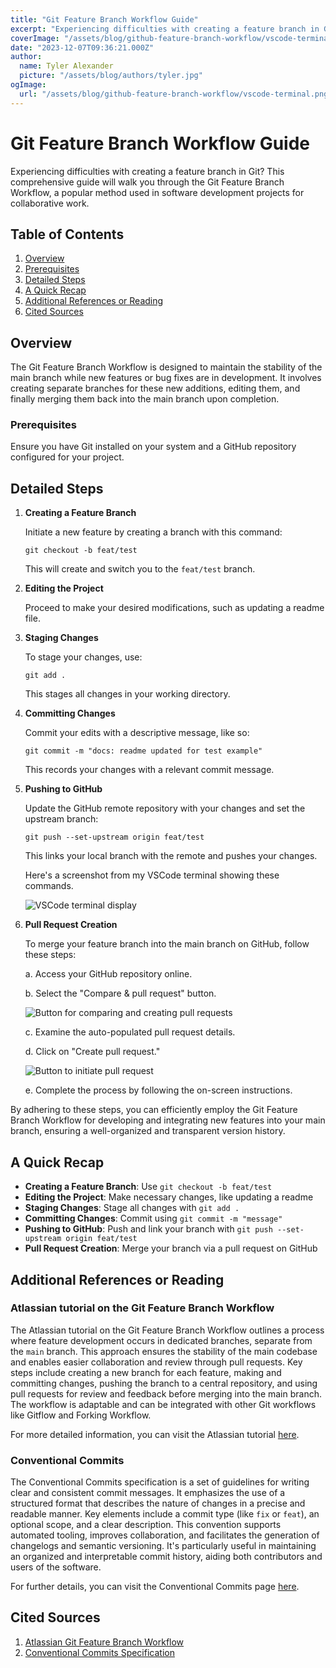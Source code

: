 ```yaml
---
title: "Git Feature Branch Workflow Guide"
excerpt: "Experiencing difficulties with creating a feature branch in Git? This comprehensive guide will walk you through the Git Feature Branch Workflow, a popular method used in software development projects for collaborative work."
coverImage: "/assets/blog/github-feature-branch-workflow/vscode-terminal.png"
date: "2023-12-07T09:36:21.000Z"
author:
  name: Tyler Alexander
  picture: "/assets/blog/authors/tyler.jpg"
ogImage:
  url: "/assets/blog/github-feature-branch-workflow/vscode-terminal.png"
---
```


# Git Feature Branch Workflow Guide

Experiencing difficulties with creating a feature branch in Git? This comprehensive guide will walk you through the Git Feature Branch Workflow, a popular method used in software development projects for collaborative work.

## Table of Contents
1. [Overview](#overview)
2. [Prerequisites](#prerequisites)
3. [Detailed Steps](#detailed-steps)
4. [A Quick Recap](#a-quick-recap)
5. [Additional References or Reading](#additional-references-or-reading)
6. [Cited Sources](#cited-sources)

## Overview

The Git Feature Branch Workflow is designed to maintain the stability of the main branch while new features or bug fixes are in development. It involves creating separate branches for these new additions, editing them, and finally merging them back into the main branch upon completion.

### Prerequisites

Ensure you have Git installed on your system and a GitHub repository configured for your project.

## Detailed Steps

1. **Creating a Feature Branch**

   Initiate a new feature by creating a branch with this command:

   ```shell
   git checkout -b feat/test
   ```

   This will create and switch you to the `feat/test` branch.

2. **Editing the Project**

   Proceed to make your desired modifications, such as updating a readme file.

3. **Staging Changes**

   To stage your changes, use:

   ```shell
   git add .
   ```

   This stages all changes in your working directory.

4. **Committing Changes**

   Commit your edits with a descriptive message, like so:

   ```shell
   git commit -m "docs: readme updated for test example"
   ```

   This records your changes with a relevant commit message.

5. **Pushing to GitHub**

   Update the GitHub remote repository with your changes and set the upstream branch:

   ```shell
   git push --set-upstream origin feat/test
   ```

   This links your local branch with the remote and pushes your changes.

   Here's a screenshot from my VSCode terminal showing these commands.

   ![VSCode terminal display](/assets/blog/github-feature-branch-workflow/vscode-terminal.png)

6. **Pull Request Creation**

   To merge your feature branch into the main branch on GitHub, follow these steps:

   a. Access your GitHub repository online.

   b. Select the "Compare & pull request" button.

   ![Button for comparing and creating pull requests](/assets/blog/github-feature-branch-workflow/github-green-compare-pull-request-button.png)

   c. Examine the auto-populated pull request details.

   d. Click on "Create pull request."

   ![Button to initiate pull request](/assets/blog/github-feature-branch-workflow/github-create-pull-request.png)

   e. Complete the process by following the on-screen instructions.

By adhering to these steps, you can efficiently employ the Git Feature Branch Workflow for developing and integrating new features into your main branch, ensuring a well-organized and transparent version history.

## A Quick Recap
- **Creating a Feature Branch**: Use `git checkout -b feat/test`
- **Editing the Project**: Make necessary changes, like updating a readme
- **Staging Changes**: Stage all changes with `git add .`
- **Committing Changes**: Commit using `git commit -m "message"`
- **Pushing to GitHub**: Push and link your branch with `git push --set-upstream origin feat/test`
- **Pull Request Creation**: Merge your branch via a pull request on GitHub

## Additional References or Reading

### Atlassian tutorial on the Git Feature Branch Workflow
The Atlassian tutorial on the Git Feature Branch Workflow outlines a process where feature development occurs in dedicated branches, separate from the `main` branch. This approach ensures the stability of the main codebase and enables easier collaboration and review through pull requests. Key steps include creating a new branch for each feature, making and committing changes, pushing the branch to a central repository, and using pull requests for review and feedback before merging into the main branch. The workflow is adaptable and can be integrated with other Git workflows like Gitflow and Forking Workflow.

For more detailed information, you can visit the Atlassian tutorial [here](https://www.atlassian.com/git/tutorials/comparing-workflows/feature-branch-workflow).


### Conventional Commits
The Conventional Commits specification is a set of guidelines for writing clear and consistent commit messages. It emphasizes the use of a structured format that describes the nature of changes in a precise and readable manner. Key elements include a commit type (like `fix` or `feat`), an optional scope, and a clear description. This convention supports automated tooling, improves collaboration, and facilitates the generation of changelogs and semantic versioning. It's particularly useful in maintaining an organized and interpretable commit history, aiding both contributors and users of the software.

For further details, you can visit the Conventional Commits page [here](https://www.conventionalcommits.org/en/v1.0.0-beta.4/).

## Cited Sources
1. [Atlassian Git Feature Branch Workflow](https://www.atlassian.com/git/tutorials/comparing-workflows/feature-branch-workflow)
2. [Conventional Commits Specification](https://www.conventionalcommits.org/en/v1.0.0-beta.4/)